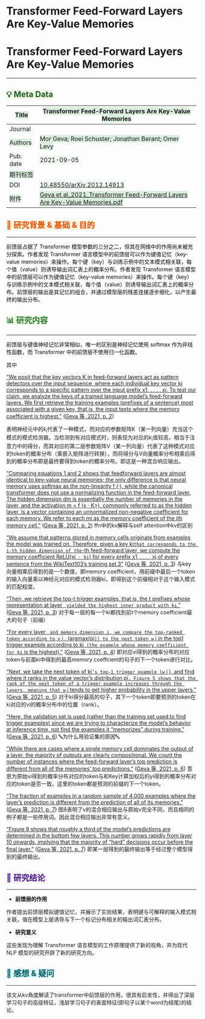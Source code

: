 # Transformer Feed-Forward Layers Are Key-Value Memories


# Transformer Feed-Forward Layers Are Key-Value Memories

***

## <span style="color: #1B5E20"><span style="background-color: #f1f8e9">💡 Meta Data</span></span>

| <span style="background-color: #dbeedd">Title</span>     | <span style="background-color: #dbeedd">Transformer Feed-Forward Layers Are Key-Value Memories</span>                                                                                                   |
| -------------------------------------------------------- | ------------------------------------------------------------------------------------------------------------------------------------------------------------------------------------------------------- |
| <span style="background-color: #f3faf4">Journal</span>   |                                                                                                                                                                                                         |
| <span style="background-color: #dbeedd">Authors</span>   | <span style="background-color: #dbeedd">Mor Geva; Roei Schuster; Jonathan Berant; Omer Levy</span>                                                                                                      |
| <span style="background-color: #f3faf4">Pub. date</span> | <span style="background-color: #f3faf4">2021-09-05</span>                                                                                                                                               |
| <span style="background-color: #dbeedd">期刊标签</span>      |                                                                                                                                                                                                         |
| <span style="background-color: #f3faf4">DOI</span>       | <span style="background-color: #f3faf4"><a href="https://doi.org/10.48550/arXiv.2012.14913" rel="noopener noreferrer nofollow">10.48550/arXiv.2012.14913</a></span>                                     |
| <span style="background-color: #dbeedd">附件</span>        | <span style="background-color: #dbeedd"><a href="zotero://open-pdf/0_NUWXXUEK" rel="noopener noreferrer nofollow">Geva et al_2021_Transformer Feed-Forward Layers Are Key-Value Memories.pdf</a></span> |

## <span style="color: #E65100"><span style="background-color: #fff8e1">📜 研究背景 &#x26; 基础 &#x26; 目的</span></span>

***

<span style="color: rgb(6, 6, 7)"><span style="background-color: rgb(255, 255, 255)">前馈层占据了 Transformer 模型参数的三分之二，但其在网络中的作用尚未被充分探索。作者发现 Transformer 语言模型中的前馈层可以作为键值记忆（key-value memories）来操作。每个键（key）与训练示例中的文本模式相关联，每个值（value）则诱导输出词汇表上的概率分布。作者发现 Transformer 语言模型中的前馈层可以作为键值记忆（key-value memories）来操作。每个键（key）与训练示例中的文本模式相关联，每个值（value）则诱导输出词汇表上的概率分布。前馈层的输出是其记忆的组合，并通过模型层的残差连接逐步细化，以产生最终的输出分布。</span></span>

## <span style="color: #2E7D32"><span style="background-color: #f1f8e9">📊 研究内容</span></span>

***

<span style="color: rgb(6, 6, 7)"><span style="background-color: rgb(255, 255, 255)">前馈层与键值神经记忆非常相似，唯一的区别是神经记忆使用 softmax 作为非线性函数，而 Transformer 中的前馈层不使用归一化函数。</span></span>

其中

<span class="highlight" data-annotation="%7B%22attachmentURI%22%3A%22http%3A%2F%2Fzotero.org%2Fusers%2F10533898%2Fitems%2FNUWXXUEK%22%2C%22pageLabel%22%3A%222%22%2C%22position%22%3A%7B%22pageIndex%22%3A1%2C%22rects%22%3A%5B%5B305.629%2C176.904%2C526.218%2C186.831%5D%2C%5B306.142%2C163.355%2C525.776%2C173.107%5D%2C%5B305.749%2C148.979%2C524.412%2C159.732%5D%2C%5B306.142%2C135.43%2C526.319%2C146.183%5D%2C%5B305.804%2C122.707%2C524.412%2C132.459%5D%2C%5B306.142%2C109.158%2C526.224%2C118.91%5D%2C%5B306.142%2C95.609%2C525.145%2C105.361%5D%2C%5B306.142%2C82.059%2C524.411%2C91.811%5D%2C%5B306.142%2C68.51%2C506.743%2C78.262%5D%5D%7D%2C%22citationItem%22%3A%7B%22uris%22%3A%5B%22http%3A%2F%2Fzotero.org%2Fusers%2F10533898%2Fitems%2F3NJ5N446%22%5D%2C%22locator%22%3A%222%22%7D%7D" ztype="zhighlight"><a href="zotero://open-pdf/library/items/NUWXXUEK?page=2">“We posit that the key vectors K in feed-forward layers act as pattern detectors over the input sequence, where each individual key vector ki corresponds to a specific pattern over the input prefix x1, . . . , xj. To test our claim, we analyze the keys of a trained language model’s feed-forward layers. We first retrieve the training examples (prefixes of a sentence) most associated with a given key, that is, the input texts where the memory coefficient is highest.”</a></span> <span class="citation" data-citation="%7B%22citationItems%22%3A%5B%7B%22uris%22%3A%5B%22http%3A%2F%2Fzotero.org%2Fusers%2F10533898%2Fitems%2F3NJ5N446%22%5D%2C%22locator%22%3A%222%22%7D%5D%2C%22properties%22%3A%7B%7D%7D" ztype="zcitation">(<span class="citation-item"><a href="zotero://select/library/items/3NJ5N446">Geva 等, 2021, p. 2</a></span>)</span>

表明神经元中的$k_i$代表了一种模式，而对应的参数矩阵K（某一列向量）充当这个模式的模式检测器。当检测到有对应模式时，则表现为对应的$k_i$值较高，相当于注意力中的得分，而其对应的第二层参数矩阵V（某一列向量）代表了这种模式对应的token的概率分布（乘嵌入矩阵进行转换），而将得分与V向量概率分布相乘后得到的概率分布即是最终要得到token的概率分布。即这是一种混合响应输出。

<span class="highlight" data-annotation="%7B%22attachmentURI%22%3A%22http%3A%2F%2Fzotero.org%2Fusers%2F10533898%2Fitems%2FNUWXXUEK%22%2C%22annotationKey%22%3A%22GKR4GYSJ%22%2C%22color%22%3A%22%23ff6666%22%2C%22pageLabel%22%3A%222%22%2C%22position%22%3A%7B%22pageIndex%22%3A1%2C%22rects%22%3A%5B%5B306.142%2C576.822%2C526.217%2C586.574%5D%2C%5B306.142%2C563.273%2C524.415%2C573.025%5D%2C%5B306.142%2C549.724%2C526.217%2C559.476%5D%2C%5B306.142%2C536.175%2C525.773%2C546.713%5D%2C%5B305.749%2C522.626%2C524.411%2C532.378%5D%2C%5B306.142%2C509.076%2C526.318%2C518.828%5D%2C%5B305.804%2C494.701%2C526.216%2C505.454%5D%2C%5B306.142%2C481.978%2C524.415%2C491.73%5D%2C%5B306.142%2C468.429%2C526.22%2C480.722%5D%2C%5B306.142%2C454.88%2C524.414%2C464.632%5D%2C%5B306.142%2C441.33%2C526.219%2C451.082%5D%2C%5B306.142%2C426.955%2C524.41%2C437.708%5D%2C%5B306.142%2C414.232%2C363.709%2C423.984%5D%5D%7D%2C%22citationItem%22%3A%7B%22uris%22%3A%5B%22http%3A%2F%2Fzotero.org%2Fusers%2F10533898%2Fitems%2F3NJ5N446%22%5D%2C%22locator%22%3A%222%22%7D%7D" ztype="zhighlight"><a href="zotero://open-pdf/library/items/NUWXXUEK?page=2&#x26;annotation=GKR4GYSJ">“Comparing equations 1 and 2 shows that feedforward layers are almost identical to key-value neural memories; the only difference is that neural memory uses softmax as the non-linearity f (·), while the canonical transformer does not use a normalizing function in the feed-forward layer. The hidden dimension dm is essentially the number of memories in the layer, and the activation m = f (x · K>), commonly referred to as the hidden layer, is a vector containing an unnormalized non-negative coefficient for each memory. We refer to each mi as the memory coefficient of the ith memory cell.”</a></span> <span class="citation" data-citation="%7B%22citationItems%22%3A%5B%7B%22uris%22%3A%5B%22http%3A%2F%2Fzotero.org%2Fusers%2F10533898%2Fitems%2F3NJ5N446%22%5D%2C%22locator%22%3A%222%22%7D%5D%2C%22properties%22%3A%7B%7D%7D" ztype="zcitation">(<span class="citation-item"><a href="zotero://select/library/items/3NJ5N446">Geva 等, 2021, p. 2</a></span>)</span> ffn中的kv解释与self attention中kv的区别

<span class="highlight" data-annotation="%7B%22attachmentURI%22%3A%22http%3A%2F%2Fzotero.org%2Fusers%2F10533898%2Fitems%2FNUWXXUEK%22%2C%22annotationKey%22%3A%22ZNFYPFXW%22%2C%22color%22%3A%22%23ff6666%22%2C%22pageLabel%22%3A%223%22%2C%22position%22%3A%7B%22pageIndex%22%3A2%2C%22rects%22%3A%5B%5B215.467%2C351.295%2C289.13%2C361.178%5D%2C%5B70.866%2C337.746%2C290.95%2C347.498%5D%2C%5B70.866%2C324.196%2C289.132%2C333.948%5D%2C%5B70.866%2C308.402%2C290.945%2C322.493%5D%2C%5B70.866%2C297.098%2C289.13%2C307.025%5D%2C%5B70.866%2C281.303%2C289.41%2C295.395%5D%2C%5B70.866%2C269.173%2C290.947%2C279.927%5D%2C%5B70.048%2C256.45%2C151.491%2C268.169%5D%5D%7D%2C%22citationItem%22%3A%7B%22uris%22%3A%5B%22http%3A%2F%2Fzotero.org%2Fusers%2F10533898%2Fitems%2F3NJ5N446%22%5D%2C%22locator%22%3A%223%22%7D%7D" ztype="zhighlight"><a href="zotero://open-pdf/library/items/NUWXXUEK?page=3&#x26;annotation=ZNFYPFXW">“We assume that patterns stored in memory cells originate from examples the model was trained on. Therefore, given a key ki` that corresponds to the i-th hidden dimension of the `-th feed-forward layer, we compute the memory coefficient ReLU(xj` · ki`) for every prefix x1, . . . , xj of every sentence from the WikiText103’s training set.3”</a></span> <span class="citation" data-citation="%7B%22citationItems%22%3A%5B%7B%22uris%22%3A%5B%22http%3A%2F%2Fzotero.org%2Fusers%2F10533898%2Fitems%2F3NJ5N446%22%5D%2C%22locator%22%3A%223%22%7D%5D%2C%22properties%22%3A%7B%7D%7D" ztype="zcitation">(<span class="citation-item"><a href="zotero://select/library/items/3NJ5N446">Geva 等, 2021, p. 3</a></span>)</span> 与key向量相乘后得到的是一个数值，即memory coefficient，用前缀中最后一个token的输入向量乘以神经元对应的模式检测器ki，即得到这个前缀相对于这个输入模式的匹配程度。

<span class="highlight" data-annotation="%7B%22attachmentURI%22%3A%22http%3A%2F%2Fzotero.org%2Fusers%2F10533898%2Fitems%2FNUWXXUEK%22%2C%22annotationKey%22%3A%22FWYKNDNQ%22%2C%22color%22%3A%22%23ff6666%22%2C%22pageLabel%22%3A%223%22%2C%22position%22%3A%7B%22pageIndex%22%3A2%2C%22rects%22%3A%5B%5B124.695%2C215.803%2C290.941%2C225.73%5D%2C%5B70.866%2C202.254%2C289.133%2C212.181%5D%2C%5B70.866%2C186.459%2C291.043%2C200.55%5D%5D%7D%2C%22citationItem%22%3A%7B%22uris%22%3A%5B%22http%3A%2F%2Fzotero.org%2Fusers%2F10533898%2Fitems%2F3NJ5N446%22%5D%2C%22locator%22%3A%223%22%7D%7D" ztype="zhighlight"><a href="zotero://open-pdf/library/items/NUWXXUEK?page=3&#x26;annotation=FWYKNDNQ">“Then, we retrieve the top-t trigger examples, that is, the t prefixes whose representation at layer ` yielded the highest inner product with ki`.”</a></span> <span class="citation" data-citation="%7B%22citationItems%22%3A%5B%7B%22uris%22%3A%5B%22http%3A%2F%2Fzotero.org%2Fusers%2F10533898%2Fitems%2F3NJ5N446%22%5D%2C%22locator%22%3A%223%22%7D%5D%2C%22properties%22%3A%7B%7D%7D" ztype="zcitation">(<span class="citation-item"><a href="zotero://select/library/items/3NJ5N446">Geva 等, 2021, p. 3</a></span>)</span> 对于每一层的每一个ki都找到前t个memory coefficient最大的句子（前缀）

<span class="highlight" data-annotation="%7B%22attachmentURI%22%3A%22http%3A%2F%2Fzotero.org%2Fusers%2F10533898%2Fitems%2FNUWXXUEK%22%2C%22annotationKey%22%3A%22CDV6NRYC%22%2C%22color%22%3A%22%23ff6666%22%2C%22pageLabel%22%3A%224%22%2C%22position%22%3A%7B%22pageIndex%22%3A3%2C%22rects%22%3A%5B%5B347.541%2C206.265%2C524.412%2C216.192%5D%2C%5B306.142%2C192.716%2C524.412%2C202.643%5D%2C%5B305.816%2C179.407%2C316.07%2C191.013%5D%2C%5B312.437%2C176.921%2C476.741%2C191.013%5D%2C%5B472.988%2C176.921%2C526.218%2C188.919%5D%2C%5B305.324%2C163.372%2C524.415%2C177.464%5D%2C%5B305.749%2C149.823%2C526.32%2C163.914%5D%5D%7D%2C%22citationItem%22%3A%7B%22uris%22%3A%5B%22http%3A%2F%2Fzotero.org%2Fusers%2F10533898%2Fitems%2F3NJ5N446%22%5D%2C%22locator%22%3A%224%22%7D%7D" ztype="zhighlight"><a href="zotero://open-pdf/library/items/NUWXXUEK?page=4&#x26;annotation=CDV6NRYC">“For every layer ` and memory dimension i, we compare the top-ranked token according to v` i , (argmax(pi`)) to the next token w` i in the top1 trigger example according to ki` (the example whose memory coefficient for ki` is the highest).”</a></span> <span class="citation" data-citation="%7B%22citationItems%22%3A%5B%7B%22uris%22%3A%5B%22http%3A%2F%2Fzotero.org%2Fusers%2F10533898%2Fitems%2F3NJ5N446%22%5D%2C%22locator%22%3A%224%22%7D%5D%2C%22properties%22%3A%7B%7D%7D" ztype="zcitation">(<span class="citation-item"><a href="zotero://select/library/items/3NJ5N446">Geva 等, 2021, p. 4</a></span>)</span> 即对应vi得到的概率分布的对应token与前面ki中得到的最高memory coeffcient的句子的下一个token进行对比。

<span class="highlight" data-annotation="%7B%22attachmentURI%22%3A%22http%3A%2F%2Fzotero.org%2Fusers%2F10533898%2Fitems%2FNUWXXUEK%22%2C%22annotationKey%22%3A%22MV5HS87H%22%2C%22color%22%3A%22%23ff6666%22%2C%22pageLabel%22%3A%225%22%2C%22position%22%3A%7B%22pageIndex%22%3A4%2C%22rects%22%3A%5B%5B81.775%2C393.848%2C290.947%2C407.939%5D%2C%5B70.866%2C382.544%2C144.764%2C394.39%5D%2C%5B141.011%2C380.299%2C289.138%2C392.296%5D%2C%5B70.593%2C366.749%2C289.136%2C380.841%5D%2C%5B70.866%2C355.446%2C290.943%2C365.198%5D%2C%5B70.866%2C341.896%2C262.553%2C353.742%5D%2C%5B258.8%2C339.651%2C289.135%2C351.648%5D%2C%5B70.866%2C328.347%2C262.964%2C338.099%5D%5D%7D%2C%22citationItem%22%3A%7B%22uris%22%3A%5B%22http%3A%2F%2Fzotero.org%2Fusers%2F10533898%2Fitems%2F3NJ5N446%22%5D%2C%22locator%22%3A%225%22%7D%7D" ztype="zhighlight"><a href="zotero://open-pdf/library/items/NUWXXUEK?page=5&#x26;annotation=MV5HS87H">“Next, we take the next token of ki`’s top-1 trigger example (w` i ), and find where it ranks in the value vector’s distribution pi`. Figure 5 shows that the rank of the next token of a trigger example increases through the layers, meaning that w` i tends to get higher probability in the upper layers.”</a></span> <span class="citation" data-citation="%7B%22citationItems%22%3A%5B%7B%22uris%22%3A%5B%22http%3A%2F%2Fzotero.org%2Fusers%2F10533898%2Fitems%2F3NJ5N446%22%5D%2C%22locator%22%3A%225%22%7D%5D%2C%22properties%22%3A%7B%7D%7D" ztype="zcitation">(<span class="citation-item"><a href="zotero://select/library/items/3NJ5N446">Geva 等, 2021, p. 5</a></span>)</span> 对于ki得分最高的句子，其下一个token即要预测的token在ki对应的vi的概率分布中的位置（rank）。

<span class="highlight" data-annotation="%7B%22attachmentURI%22%3A%22http%3A%2F%2Fzotero.org%2Fusers%2F10533898%2Fitems%2FNUWXXUEK%22%2C%22annotationKey%22%3A%22HV4A9MZX%22%2C%22color%22%3A%22%23ff6666%22%2C%22pageLabel%22%3A%226%22%2C%22position%22%3A%7B%22pageIndex%22%3A5%2C%22rects%22%3A%5B%5B70.866%2C391.569%2C289.139%2C401.321%5D%2C%5B70.866%2C378.02%2C289.132%2C387.772%5D%2C%5B70.866%2C364.47%2C290.949%2C374.222%5D%2C%5B70.866%2C350.921%2C291.078%2C360.673%5D%2C%5B70.866%2C337.372%2C138.742%2C347.124%5D%5D%7D%2C%22citationItem%22%3A%7B%22uris%22%3A%5B%22http%3A%2F%2Fzotero.org%2Fusers%2F10533898%2Fitems%2F3NJ5N446%22%5D%2C%22locator%22%3A%226%22%7D%7D" ztype="zhighlight"><a href="zotero://open-pdf/library/items/NUWXXUEK?page=6&#x26;annotation=HV4A9MZX">“Here, the validation set is used (rather than the training set used to find trigger examples) since we are trying to characterize the model’s behavior at inference time, not find the examples it “memorizes” during training.”</a></span> <span class="citation" data-citation="%7B%22citationItems%22%3A%5B%7B%22uris%22%3A%5B%22http%3A%2F%2Fzotero.org%2Fusers%2F10533898%2Fitems%2F3NJ5N446%22%5D%2C%22locator%22%3A%226%22%7D%5D%2C%22properties%22%3A%7B%7D%7D" ztype="zcitation">(<span class="citation-item"><a href="zotero://select/library/items/3NJ5N446">Geva 等, 2021, p. 6</a></span>)</span> 🔤为什么用验证集的原因🔤

<span class="highlight" data-annotation="%7B%22attachmentURI%22%3A%22http%3A%2F%2Fzotero.org%2Fusers%2F10533898%2Fitems%2FNUWXXUEK%22%2C%22annotationKey%22%3A%22LQX2ZAT7%22%2C%22color%22%3A%22%23ff6666%22%2C%22pageLabel%22%3A%226%22%2C%22position%22%3A%7B%22pageIndex%22%3A5%2C%22rects%22%3A%5B%5B81.775%2C188.331%2C289.521%2C198.083%5D%2C%5B70.866%2C174.782%2C289.517%2C184.534%5D%2C%5B70.866%2C161.232%2C289.134%2C170.984%5D%2C%5B70.866%2C147.683%2C289.132%2C157.435%5D%2C%5B70.866%2C134.134%2C290.944%2C143.886%5D%2C%5B70.866%2C120.585%2C138.742%2C130.337%5D%5D%7D%2C%22citationItem%22%3A%7B%22uris%22%3A%5B%22http%3A%2F%2Fzotero.org%2Fusers%2F10533898%2Fitems%2F3NJ5N446%22%5D%2C%22locator%22%3A%226%22%7D%7D" ztype="zhighlight"><a href="zotero://open-pdf/library/items/NUWXXUEK?page=6&#x26;annotation=LQX2ZAT7">“While there are cases where a single memory cell dominates the output of a layer, the majority of outputs are clearly compositional. We count the number of instances where the feed-forward layer’s top prediction is different from all of the memories’ top predictions.”</a></span> <span class="citation" data-citation="%7B%22citationItems%22%3A%5B%7B%22uris%22%3A%5B%22http%3A%2F%2Fzotero.org%2Fusers%2F10533898%2Fitems%2F3NJ5N446%22%5D%2C%22locator%22%3A%226%22%7D%5D%2C%22properties%22%3A%7B%7D%7D" ztype="zcitation">(<span class="citation-item"><a href="zotero://select/library/items/3NJ5N446">Geva 等, 2021, p. 6</a></span>)</span> 意思为原始vi得到的概率分布对应的token与和Key计算加权后的yi得到的概率分布对应的token是否一致。这里的token都是预测的前缀的下一个token。

<span class="highlight" data-annotation="%7B%22attachmentURI%22%3A%22http%3A%2F%2Fzotero.org%2Fusers%2F10533898%2Fitems%2FNUWXXUEK%22%2C%22annotationKey%22%3A%22CTTUKNHX%22%2C%22color%22%3A%22%23ff6666%22%2C%22pageLabel%22%3A%227%22%2C%22position%22%3A%7B%22pageIndex%22%3A6%2C%22rects%22%3A%5B%5B112.878%2C594.634%2C290.79%2C603.541%5D%2C%5B70.866%2C582.679%2C289.137%2C591.586%5D%2C%5B70.866%2C570.723%2C274.541%2C579.63%5D%5D%7D%2C%22citationItem%22%3A%7B%22uris%22%3A%5B%22http%3A%2F%2Fzotero.org%2Fusers%2F10533898%2Fitems%2F3NJ5N446%22%5D%2C%22locator%22%3A%227%22%7D%7D" ztype="zhighlight"><a href="zotero://open-pdf/library/items/NUWXXUEK?page=7&#x26;annotation=CTTUKNHX">“The fraction of examples in a random sample of 4,000 examples where the layer’s prediction is different from the prediction of all of its memories.”</a></span> <span class="citation" data-citation="%7B%22citationItems%22%3A%5B%7B%22uris%22%3A%5B%22http%3A%2F%2Fzotero.org%2Fusers%2F10533898%2Fitems%2F3NJ5N446%22%5D%2C%22locator%22%3A%227%22%7D%5D%2C%22properties%22%3A%7B%7D%7D" ztype="zcitation">(<span class="citation-item"><a href="zotero://select/library/items/3NJ5N446">Geva 等, 2021, p. 7</a></span>)</span> 图8表明了v的混合相应输出与原始v完全不同，而且相同的例子都是一些停用词。因此混合相应输出非常有意义。

<span class="highlight" data-annotation="%7B%22attachmentURI%22%3A%22http%3A%2F%2Fzotero.org%2Fusers%2F10533898%2Fitems%2FNUWXXUEK%22%2C%22annotationKey%22%3A%22H6JLHYGL%22%2C%22color%22%3A%22%23ff6666%22%2C%22pageLabel%22%3A%227%22%2C%22position%22%3A%7B%22pageIndex%22%3A6%2C%22rects%22%3A%5B%5B70.866%2C185.633%2C289.135%2C195.385%5D%2C%5B70.866%2C172.084%2C291.045%2C181.836%5D%2C%5B70.528%2C158.535%2C290.493%2C168.287%5D%2C%5B70.866%2C144.986%2C290.941%2C154.738%5D%2C%5B70.866%2C131.437%2C180.23%2C141.189%5D%5D%7D%2C%22citationItem%22%3A%7B%22uris%22%3A%5B%22http%3A%2F%2Fzotero.org%2Fusers%2F10533898%2Fitems%2F3NJ5N446%22%5D%2C%22locator%22%3A%227%22%7D%7D" ztype="zhighlight"><a href="zotero://open-pdf/library/items/NUWXXUEK?page=7&#x26;annotation=H6JLHYGL">“Figure 9 shows that roughly a third of the model’s predictions are determined in the bottom few layers. This number grows rapidly from layer 10 onwards, implying that the majority of “hard” decisions occur before the final layer.”</a></span> <span class="citation" data-citation="%7B%22citationItems%22%3A%5B%7B%22uris%22%3A%5B%22http%3A%2F%2Fzotero.org%2Fusers%2F10533898%2Fitems%2F3NJ5N446%22%5D%2C%22locator%22%3A%227%22%7D%5D%2C%22properties%22%3A%7B%7D%7D" ztype="zcitation">(<span class="citation-item"><a href="zotero://select/library/items/3NJ5N446">Geva 等, 2021, p. 7</a></span>)</span> 即某一层得到的最终输出等于经过整个模型得到的最终输出。

## <span style="color: #4A148C"><span style="background-color: #f5f5f5">🚩 研究结论</span></span>

***

*   **<span style="color: rgb(6, 6, 7)"><span style="background-color: rgb(255, 255, 255)">前馈层的作用</span></span>**

作者提出前馈层模拟键值记忆，并展示了实验结果，表明键与可解释的输入模式相关联，值在模型上层诱导与下一个标记分布相关的输出词汇表分布。


*   **<span style="color: rgb(6, 6, 7)"><span style="background-color: rgb(255, 255, 255)">研究意义</span></span>**

这些发现为理解 Transformer 语言模型的工作原理提供了新的视角，并为现代 NLP 模型的研究开辟了新的研究方向。



## <span style="color: #006064"><span style="background-color: #e0f7fa">📌 感想 &#x26; 疑问</span></span>

***

该文从kv角度解读了transformer中前馈层的作用，很具有启发性，并得出了深层学习句子的高级特征，浅层学习句子的表面特征(即句子以某个word为结尾)的结论。


